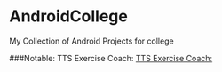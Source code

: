 # AndroidCollege
My Collection of Android Projects for college


###Notable:
TTS Exercise Coach:
[TTS Exercise Coach:](CA1/README.md)
